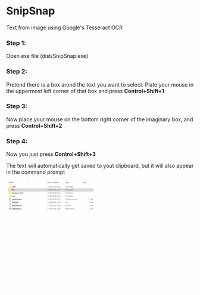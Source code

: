 # SnipSnap
Text from image using Google's Tesseract OCR

### Step 1:
Open exe file (dist/SnipSnap.exe)

### Step 2:
Pretend there is a box arond the text you want to select. Plate your mouse in the uppermost left corner of that box and press
**Control+Shift+1**

### Step 3:
Now place your mouse on the bottom right corner of the imaginary box, and press
**Control+Shift+2**

### Step 4:
Now you just press 
**Control+Shift+3**

The text will automatically get saved to yout clipboard, but it will also appear in the command prompt

![](SnipSnapTutorial.gif)
